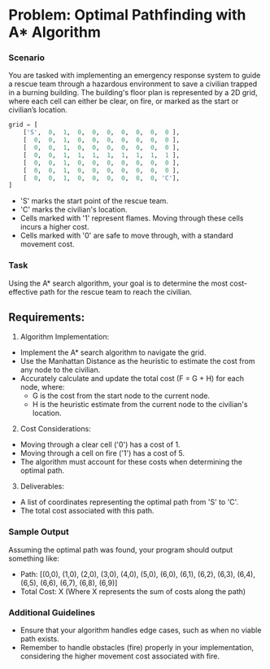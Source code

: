 # Problem: Optimal Pathfinding with A* Algorithm

### Scenario
You are tasked with implementing an emergency response system to guide a rescue team through a hazardous environment to save a civilian trapped in a burning building. The building's floor plan is represented by a 2D grid, where each cell can either be clear, on fire, or marked as the start or civilian’s location.

```python
grid = [
    ['S',  0,  1,  0,  0,  0,  0,  0,  0,  0 ],
    [  0,  0,  1,  0,  0,  0,  0,  0,  0,  0 ],
    [  0,  0,  1,  0,  0,  0,  0,  0,  0,  0 ],
    [  0,  0,  1,  1,  1,  1,  1,  1,  1,  1 ],
    [  0,  0,  1,  0,  0,  0,  0,  0,  0,  0 ],
    [  0,  0,  1,  0,  0,  0,  0,  0,  0,  0 ],
    [  0,  0,  1,  0,  0,  0,  0,  0,  0, 'C'],
]
```

- 'S' marks the start point of the rescue team.
- 'C' marks the civilian's location.
- Cells marked with '1' represent flames. Moving through these cells incurs a higher cost.
- Cells marked with '0' are safe to move through, with a standard movement cost.

### Task

Using the A* search algorithm, your goal is to determine the most cost-effective path for the rescue team to reach the civilian.

## Requirements:

1. Algorithm Implementation:
- Implement the A* search algorithm to navigate the grid.
- Use the Manhattan Distance as the heuristic to estimate the cost from any node to the civilian.
- Accurately calculate and update the total cost (F = G + H) for each node, where:
   - G is the cost from the start node to the current node.
   - H is the heuristic estimate from the current node to the civilian's location.

2. Cost Considerations:
- Moving through a clear cell ('0') has a cost of 1.
- Moving through a cell on fire ('1') has a cost of 5.
- The algorithm must account for these costs when determining the optimal path.

3. Deliverables:
- A list of coordinates representing the optimal path from 'S' to 'C'.
- The total cost associated with this path.

### Sample Output
Assuming the optimal path was found, your program should output something like:

- Path: [(0,0), (1,0), (2,0), (3,0), (4,0), (5,0), (6,0), (6,1), (6,2), (6,3), (6,4), (6,5), (6,6), (6,7), (6,8), (6,9)]
- Total Cost: X (Where X represents the sum of costs along the path)

### Additional Guidelines
- Ensure that your algorithm handles edge cases, such as when no viable path exists.
- Remember to handle obstacles (fire) properly in your implementation, considering the higher movement cost associated with fire.